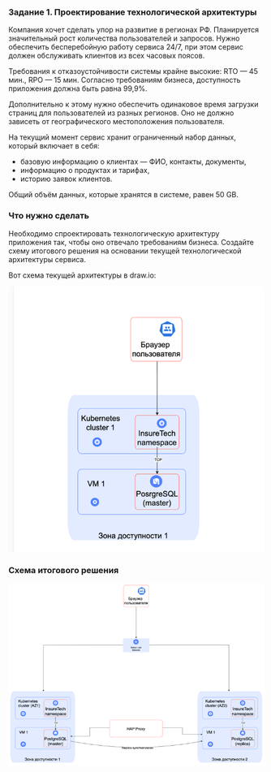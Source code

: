 ### Задание 1. Проектирование технологической архитектуры
Компания хочет сделать упор на развитие в регионах РФ. Планируется значительный рост количества пользователей и запросов. 
Нужно обеспечить бесперебойную работу сервиса 24/7, при этом сервис должен обслуживать клиентов из всех часовых поясов.

Требования к отказоустойчивости системы крайне высокие: RTO — 45 мин., RPO — 15 мин. 
Согласно требованиям бизнеса, доступность приложения должна быть равна 99,9%.

Дополнительно к этому нужно обеспечить одинаковое время загрузки страниц для пользователей из разных регионов. 
Оно не должно зависеть от географического местоположения пользователя.

На текущий момент сервис хранит ограниченный набор данных, который включает в себя:
* базовую информацию о клиентах — ФИО, контакты, документы,
* информацию о продуктах и тарифах,
* историю заявок клиентов.

Общий объём данных, которые хранятся в системе, равен 50 GB.

### Что нужно сделать
Необходимо спроектировать технологическую архитектуру приложения так, чтобы оно отвечало требованиям бизнеса. 
Создайте схему итогового решения на основании текущей технологической архитектуры сервиса.

Вот схема текущей архитектуры в draw.io:

![img.png](as-is.png)

### Схема итогового решения
![img.png](as-to-be.png)

